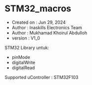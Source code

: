 # STM32_macros
*  Created on  : Jun 29, 2024
*  Author      : Inaskills Electronics Team
*  Author      : Mukhamad Khoirul Abdulloh
*  version     : V1_0

STM32 Library untuk:
- pinMode
- digitalWrite
- digitalRead

Supported uController : STM32F103

